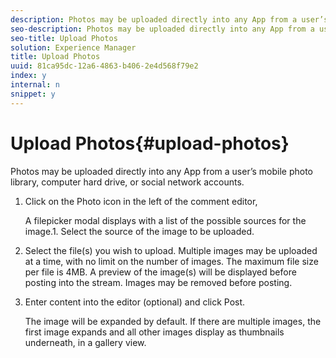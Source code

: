 ```yaml
---
description: Photos may be uploaded directly into any App from a user’s mobile photo library, computer hard drive, or social network accounts.
seo-description: Photos may be uploaded directly into any App from a user’s mobile photo library, computer hard drive, or social network accounts.
seo-title: Upload Photos
solution: Experience Manager
title: Upload Photos
uuid: 81ca95dc-12a6-4863-b406-2e4d568f79e2
index: y
internal: n
snippet: y
---
```


# Upload Photos{#upload-photos}

Photos may be uploaded directly into any App from a user’s mobile photo library, computer hard drive, or social network accounts.

1. Click on the Photo icon in the left of the comment editor,

   A filepicker modal displays with a list of the possible sources for the image.1. Select the source of the image to be uploaded.
1. Select the file(s) you wish to upload. Multiple images may be uploaded at a time, with no limit on the number of images. The maximum file size per file is 4MB. A preview of the image(s) will be displayed before posting into the stream. Images may be removed before posting.
1. Enter content into the editor (optional) and click Post.

   The image will be expanded by default. If there are multiple images, the first image expands and all other images display as thumbnails underneath, in a gallery view.